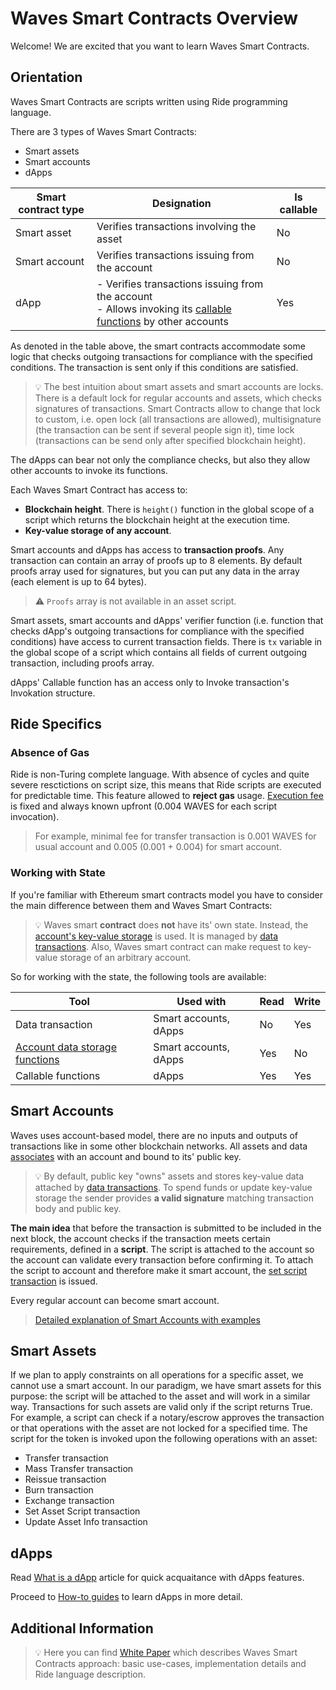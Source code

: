 # Waves Smart Contracts Overview

Welcome! We are excited that you want to learn Waves Smart Contracts.

## Orientation

Waves Smart Contracts are scripts written using Ride programming language.

There are 3 types of Waves Smart Contracts:

* Smart assets
* Smart accounts
* dApps

| Smart contract type | Designation | Is callable |
|---|---|---|
| Smart asset | Verifies transactions involving the asset | No |
| Smart account | Verifies transactions issuing from the account  | No |
| dApp  | - Verifies transactions issuing from the account<br> - Allows invoking its [callable functions](/en/ride/functions/callable-function) by other accounts | Yes  |

As denoted in the table above, the smart contracts accommodate some logic that checks outgoing transactions for compliance with the specified conditions. The transaction is sent only if this conditions are satisfied.

> :bulb: The best intuition about smart assets and smart accounts are locks. There is a default lock for regular accounts and assets, which checks signatures of transactions. Smart Contracts allow to change that lock to custom, i.e. open lock (all transactions are allowed), multisignature (the transaction can be sent if several people sign it), time lock (transactions can be send only after specified blockchain height).

The dApps can bear not only the compliance checks, but also they allow other accounts to invoke its functions.

Each Waves Smart Contract has access to:

* **Blockchain height**. There is `height()` function in the global scope of a script which returns the blockchain height at the execution time.
* **Key-value storage of any account**.

Smart accounts and dApps has access to **transaction proofs**. Any transaction can contain an array of proofs up to 8 elements. By default proofs array used for signatures, but you can put any data in the array (each element is up to 64 bytes).

> :warning: `Proofs` array is not available in an asset script.

Smart assets, smart accounts and dApps' verifier function (i.e. function that checks dApp's outgoing transactions for compliance with the specified conditions) have access to current transaction fields. There is `tx` variable in the global scope of a script which contains all fields of current outgoing transaction, including proofs array.

dApps' Callable function has an access only to Invoke transaction's Invokation structure.

## Ride Specifics

### Absence of Gas

Ride is non-Turing complete language. With absence of cycles and quite severe resctictions on script size, this means that Ride scripts are executed for predictable time. This feature allowed to **reject gas** usage. [Execution fee](/en/blockchain/transaction/transaction-fee) is fixed and always known upfront (0.004 WAVES for each script invocation).

> For example, minimal fee for transfer transaction is 0.001 WAVES for usual account and 0.005 (0.001 + 0.004) for smart account.

### Working with State

If you're familiar with Ethereum smart contracts model you have to consider the main difference between them and Waves Smart Contracts:

> :bulb: Waves smart **contract** does **not** have its' own state. Instead, the [account's key-value storage](/en/blockchain/account/account-data-storage) is used. It is managed by [data transactions](https://docs.wavesplatform.com/en/blockchain/transaction-type/data-transaction). Also, Waves smart contract can make request to key-value storage of an arbitrary account.

So for working with the state, the following tools are available:

| Tool | Used with | Read | Write |
|---|---|---|---|
| Data transaction | Smart accounts, dApps | No | Yes |
| [Account data storage functions](/en/ride/functions/built-in-functions/account-data-storage-functions)  | Smart accounts, dApps | Yes | No |
| Callable functions | dApps  | Yes | Yes |

## Smart Accounts

Waves uses account-based model, there are no inputs and outputs of transactions like in some other blockchain networks. All assets and data [associates](https://docs.wavesplatform.com/en/blockchain/transaction-type/data-transaction) with an account and bound to its' public key.

> :bulb: By default, public key "owns" assets and stores key-value data attached by [data transactions](https://docs.wavesplatform.com/en/blockchain/transaction-type/data-transaction). To spend funds or update key-value storage the sender provides **a valid signature** matching transaction body and public key.

**The main idea** that before the transaction is submitted to be included in the next block, the account checks if the transaction meets certain requirements, defined in a **script**. The script is attached to the account so the account can validate every transaction before confirming it. To attach the script to account and therefore make it smart account, the [set script transaction](/en/blockchain/transaction-type/set-script-transaction.md) is issued.

Every regular account can become smart account.

> [Detailed explanation of Smart Accounts with examples](https://docs.wavesplatform.com/en/building-apps/smart-contracts/what-is-smart-account#account-script-structure)

## Smart Assets

If we plan to apply constraints on all operations for a specific asset, we cannot use a smart account. In our paradigm, we have smart assets for this purpose: the script will be attached to the asset and will work in a similar way. Transactions for such assets are valid only if the script returns True. For example, a script can check if a notary/escrow approves the transaction or that operations with the asset are not locked for a specified time. The script for the token is invoked upon the following operations with an asset:

* Transfer transaction
* Mass Transfer transaction
* Reissue transaction
* Burn transaction
* Exchange transaction
* Set Asset Script transaction
* Update Asset Info transaction

## dApps

Read [What is a dApp](/en/building-apps/smart-contracts/what-is-a-dapp.md) article for quick acquaitance with dApps features.

Proceed to [How-to guides](/en/building-apps/waves-api-and-sdk/examples/) to learn dApps in more detail.

## Additional Information

> :bulb: Here you can find [White Paper](https://wavesplatform.com/files/docs/white_paper_waves_smart_contracts.pdf?cache=b) which describes Waves Smart Contracts approach: basic use-cases, implementation details and Ride language description.
